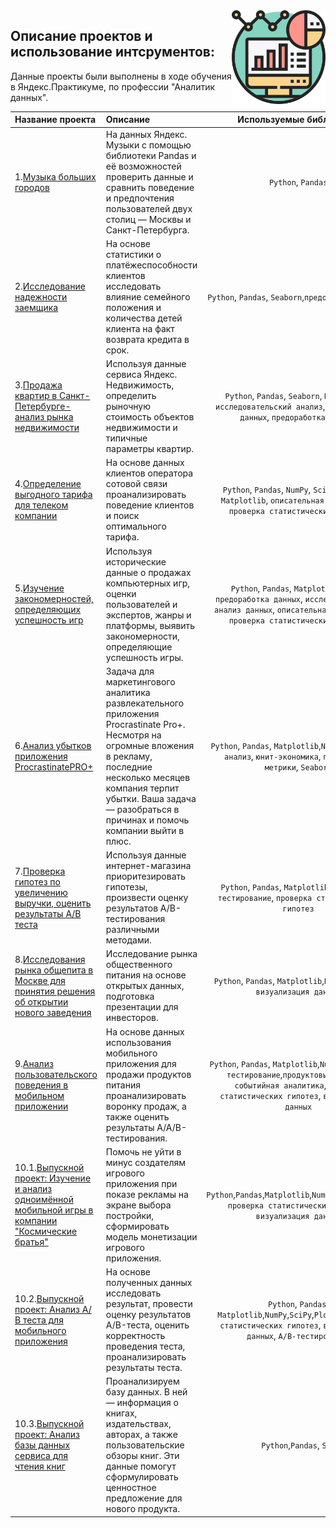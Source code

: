<img src="tables.png" width=150 align="right"/>



## Описание проектов и использование интсрументов:

Данные проекты были выполнены в ходе обучения в Яндекс.Практикуме, по профессии "Аналитик данных".

| Название проекта | Описание | Используемые библиотеки | 
| :------ | :------ | :----------------------: |
|1.[Музыка больших городов](SPB_and_Moscow_music) | На данных Яндекс. Музыки c помощью библиотеки Pandas и её возможностей проверить данные и сравнить поведение и предпочтения пользователей двух столиц — Москвы и Санкт-Петербурга. | `Python`, `Pandas` |
|2.[Исследование надежности заемщика](https://github.com/Rebirt-time/yandex_practicum_portfolio/tree/main/%D0%B7%D0%B0%D0%B5%D0%BC%D1%89%D0%B8%D0%BA_%D0%B8%D1%81%D1%81%D0%BB%D0%B5%D0%B4%D0%BE%D0%B2%D0%B0%D0%BD%D0%B8%D0%B5) | На основе статистики о платёжеспособности клиентов исследовать влияние семейного положения и количества детей клиента на факт возврата кредита в срок. | `Python`, `Pandas`, `Seaborn`,`предоработка данных` |
|3.[Продажа квартир в Санкт-Петербурге-анализ рынка недвижимости](https://github.com/Rebirt-time/yandex_practicum_portfolio/tree/main/%D0%BA%D0%B2%D0%B0%D1%80%D1%82%D0%B8%D1%80%D0%B0_%D0%B4%D0%BB%D1%8F_%D0%BF%D1%80%D0%BE%D0%B4%D0%B0%D0%B6%D0%B8) | Используя данные сервиса Яндекс. Недвижимость, определить рыночную стоимость объектов недвижимости и типичные параметры квартир. | `Python`, `Pandas`, `Seaborn`, `Matplotlib`, `исследовательский анализ`, `визуализация данных`, `предоработка данных` |
|4.[Определение выгодного тарифа для телеком компании](https://github.com/Rebirt-time/yandex_practicum_portfolio/tree/main/%D1%82%D0%B5%D0%BB%D0%B5%D0%BA%D0%BE%D0%BC_%D0%A1%D0%BC%D0%B0%D1%80%D1%82_%D0%B8_%D0%A3%D0%BB%D1%8C%D1%82%D1%80%D0%B0) | На основе данных клиентов оператора сотовой связи проанализировать поведение клиентов и поиск оптимального тарифа. | `Python`, `Pandas`, `NumPy`, `SciPy`, `Seaborn`, `Matplotlib`, `описательная статистика`, `проверка статистических гипотез` |
|5.[Изучение закономерностей, определяющих успешность игр](https://github.com/Rebirt-time/yandex_practicum_portfolio/tree/main/%D1%83%D1%81%D0%BF%D0%B5%D1%85_%D0%B2_%D0%B8%D0%B3%D1%80%D0%B5) | Используя исторические данные о продажах компьютерных игр, оценки пользователей и экспертов, жанры и платформы, выявить закономерности, определяющие успешность игры. | `Python`, `Pandas`, `Matplotlib`,`NumPy`, `предоработка данных`, `исследовательский анализ данных`, `описательная статистика`, `проверка статистических гипотез` |
|6.[Анализ убытков приложения ProcrastinatePRO+](https://github.com/Rebirt-time/yandex_practicum_portfolio/tree/main/%D0%9F%D1%80%D0%BE%D0%BA%D1%80%D0%B0%D1%81%D1%82%D0%B8%D0%BD%D0%B0%D1%86%D0%B8%D1%8F_Pro%2B_app) | Задача для маркетингового аналитика развлекательного приложения Procrastinate Pro+. Несмотря на огромные вложения в рекламу, последние несколько месяцев компания терпит убытки. Ваша задача — разобраться в причинах и помочь компании выйти в плюс. | `Python`, `Pandas`, `Matplotlib`,`NumPy`,`когортный анализ`, `юнит-экономика`, `продуктовые метрики`, `Seaborn` |
|7.[Проверка гипотез по увеличению выручки, оценить результаты A/B теста](https://github.com/Rebirt-time/yandex_practicum_portfolio/tree/main/Hypotezis_AB_test) | Используя данные интернет-магазина приоритезировать гипотезы, произвести оценку результатов A/B-тестирования различными методами. | `Python`, `Pandas`, `Matplotlib`,`SciPy`, `A/B-тестирование`, `проверка статистических гипотез` |
|8.[Исследования рынка общепита в Москве для принятия решения об открытии нового заведения](https://github.com/Rebirt-time/yandex_practicum_portfolio/tree/main/%D0%BA%D0%B5%D0%B9%D1%82%D0%B5%D1%80%D0%B8%D0%BD%D0%B3_%D0%BC%D0%B0%D1%80%D0%BA%D0%B5%D1%82_%D0%9C%D0%BE%D1%81%D0%BA%D0%B2%D0%B0) | Исследование рынка общественного питания на основе открытых данных, подготовка презентации для инвесторов. | `Python`, `Pandas`, `Matplotlib`,`NumPy`,`Seaborn`, `визуализация данных` |
|9.[Анализ пользовательского поведения в мобильном приложении](https://github.com/Rebirt-time/yandex_practicum_portfolio/tree/main/startup_mobile_app) | На основе данных использования мобильного приложения для продажи продуктов питания проанализировать воронку продаж, а также оценить результаты A/A/B-тестирования. | `Python`, `Pandas`, `Matplotlib`,`NumPy`,`SciPy`,`A/B-тестирование`,`продуктовые метрики`, `событийная аналитика`,`проверка статистических гипотез`, `визуализация данных` |
|10.1.[Выпускной проект: Изучение и анализ одноимённой мобильной игры в компании "Космические братья"](https://github.com/Rebirt-time/yandex_practicum_portfolio/tree/main/%D0%B2%D1%8B%D0%BF%D1%83%D1%81%D0%BA%D0%BD%D1%8B%D0%B5_%D0%BF%D1%80%D0%BE%D0%B5%D0%BA%D1%82%D1%8B/final_space_brothers_app) | Помочь не уйти в минус создателям игрового приложения при показе рекламы на экране выбора постройки, cформировать модель монетизации игрового приложения. |`Python`,`Pandas`,`Matplotlib`,`NumPy`,`SciPy`,`Plotly`, `проверка статистических гипотез`, `визуализация данных`|
|10.2.[Выпускной проект: Анализ А/В теста для мобильного приложения](https://github.com/Rebirt-time/yandex_practicum_portfolio/tree/main/%D0%B2%D1%8B%D0%BF%D1%83%D1%81%D0%BA%D0%BD%D1%8B%D0%B5_%D0%BF%D1%80%D0%BE%D0%B5%D0%BA%D1%82%D1%8B/final_AB_tests) | На основе полученных данных исследовать результат, провести оценку результатов A/B-теста, оценить корректность проведения теста, проанализировать результаты теста. | `Python`, `Pandas`, `Matplotlib`,`NumPy`,`SciPy`,`Plotly` `проверка статистических гипотез`, `визуализация данных`, `A/B-тестирование` |
|10.3.[Выпускной проект: Анализ базы данных сервиса для чтения книг](https://github.com/Rebirt-time/yandex_practicum_portfolio/tree/main/%D0%B2%D1%8B%D0%BF%D1%83%D1%81%D0%BA%D0%BD%D1%8B%D0%B5_%D0%BF%D1%80%D0%BE%D0%B5%D0%BA%D1%82%D1%8B/final_SQL_crown) | Проанализируем базу данных. В ней — информация о книгах, издательствах, авторах, а также пользовательские обзоры книг. Эти данные помогут сформулировать ценностное предложение для нового продукта. | `Python`,`Pandas`, `SQL` |
